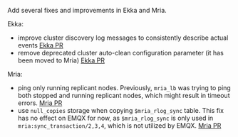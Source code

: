 Add several fixes and improvements in Ekka and Mria.

Ekka:
  - improve cluster discovery log messages to consistently describe actual events
    [Ekka PR](https://github.com/emqx/ekka/pull/204)
  - remove deprecated cluster auto-clean configuration parameter (it has been moved to Mria)
    [Ekka PR](https://github.com/emqx/ekka/pull/203)

Mria:
  - ping only running replicant nodes. Previously, `mria_lb` was trying to ping both stopped and running
    replicant nodes, which might result in timeout errors.
    [Mria PR](https://github.com/emqx/mria/pull/146)
  - use `null_copies` storage when copying `$mria_rlog_sync` table.
    This fix has no effect on EMQX for now, as `$mria_rlog_sync` is only used in `mria:sync_transaction/2,3,4`,
    which is not utilized by EMQX.
    [Mria PR](https://github.com/emqx/mria/pull/144)
